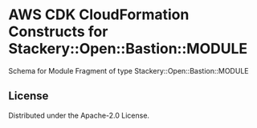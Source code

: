 # AWS CDK CloudFormation Constructs for Stackery::Open::Bastion::MODULE

Schema for Module Fragment of type Stackery::Open::Bastion::MODULE

## License

Distributed under the Apache-2.0 License.
